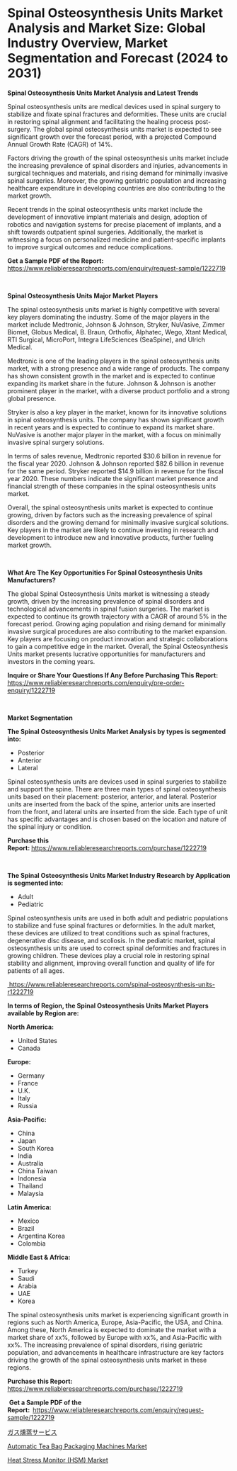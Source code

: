 <p><h1>Spinal Osteosynthesis Units Market Analysis and Market Size: Global Industry Overview, Market Segmentation and Forecast (2024 to 2031)</h1></p><p><strong>Spinal Osteosynthesis Units Market Analysis and Latest Trends</strong></p>
<p><p>Spinal osteosynthesis units are medical devices used in spinal surgery to stabilize and fixate spinal fractures and deformities. These units are crucial in restoring spinal alignment and facilitating the healing process post-surgery. The global spinal osteosynthesis units market is expected to see significant growth over the forecast period, with a projected Compound Annual Growth Rate (CAGR) of 14%.</p><p>Factors driving the growth of the spinal osteosynthesis units market include the increasing prevalence of spinal disorders and injuries, advancements in surgical techniques and materials, and rising demand for minimally invasive spinal surgeries. Moreover, the growing geriatric population and increasing healthcare expenditure in developing countries are also contributing to the market growth.</p><p>Recent trends in the spinal osteosynthesis units market include the development of innovative implant materials and design, adoption of robotics and navigation systems for precise placement of implants, and a shift towards outpatient spinal surgeries. Additionally, the market is witnessing a focus on personalized medicine and patient-specific implants to improve surgical outcomes and reduce complications.</p></p>
<p><strong>Get a Sample PDF of the Report:&nbsp;</strong> <a href="https://www.reliableresearchreports.com/enquiry/request-sample/1222719">https://www.reliableresearchreports.com/enquiry/request-sample/1222719</a></p>
<p>&nbsp;</p>
<p><strong>Spinal Osteosynthesis Units Major Market Players</strong></p>
<p><p>The spinal osteosynthesis units market is highly competitive with several key players dominating the industry. Some of the major players in the market include Medtronic, Johnson & Johnson, Stryker, NuVasive, Zimmer Biomet, Globus Medical, B. Braun, Orthofix, Alphatec, Wego, Xtant Medical, RTI Surgical, MicroPort, Integra LifeSciences (SeaSpine), and Ulrich Medical.</p><p>Medtronic is one of the leading players in the spinal osteosynthesis units market, with a strong presence and a wide range of products. The company has shown consistent growth in the market and is expected to continue expanding its market share in the future. Johnson & Johnson is another prominent player in the market, with a diverse product portfolio and a strong global presence.</p><p>Stryker is also a key player in the market, known for its innovative solutions in spinal osteosynthesis units. The company has shown significant growth in recent years and is expected to continue to expand its market share. NuVasive is another major player in the market, with a focus on minimally invasive spinal surgery solutions.</p><p>In terms of sales revenue, Medtronic reported $30.6 billion in revenue for the fiscal year 2020. Johnson & Johnson reported $82.6 billion in revenue for the same period. Stryker reported $14.9 billion in revenue for the fiscal year 2020. These numbers indicate the significant market presence and financial strength of these companies in the spinal osteosynthesis units market.</p><p>Overall, the spinal osteosynthesis units market is expected to continue growing, driven by factors such as the increasing prevalence of spinal disorders and the growing demand for minimally invasive surgical solutions. Key players in the market are likely to continue investing in research and development to introduce new and innovative products, further fueling market growth.</p></p>
<p>&nbsp;</p>
<p><strong>What Are The Key Opportunities For Spinal Osteosynthesis Units Manufacturers?</strong></p>
<p><p>The global Spinal Osteosynthesis Units market is witnessing a steady growth, driven by the increasing prevalence of spinal disorders and technological advancements in spinal fusion surgeries. The market is expected to continue its growth trajectory with a CAGR of around 5% in the forecast period. Growing aging population and rising demand for minimally invasive surgical procedures are also contributing to the market expansion. Key players are focusing on product innovation and strategic collaborations to gain a competitive edge in the market. Overall, the Spinal Osteosynthesis Units market presents lucrative opportunities for manufacturers and investors in the coming years.</p></p>
<p><strong>Inquire or Share Your Questions If Any Before Purchasing This Report:</strong> <a href="https://www.reliableresearchreports.com/enquiry/pre-order-enquiry/1222719">https://www.reliableresearchreports.com/enquiry/pre-order-enquiry/1222719</a></p>
<p>&nbsp;</p>
<p><strong>Market Segmentation</strong></p>
<p><strong>The Spinal Osteosynthesis Units Market Analysis by types is segmented into:</strong></p>
<p><ul><li>Posterior</li><li>Anterior</li><li>Lateral</li></ul></p>
<p><p>Spinal osteosynthesis units are devices used in spinal surgeries to stabilize and support the spine. There are three main types of spinal osteosynthesis units based on their placement: posterior, anterior, and lateral. Posterior units are inserted from the back of the spine, anterior units are inserted from the front, and lateral units are inserted from the side. Each type of unit has specific advantages and is chosen based on the location and nature of the spinal injury or condition.</p></p>
<p><strong>Purchase this Report:&nbsp;</strong><a href="https://www.reliableresearchreports.com/purchase/1222719">https://www.reliableresearchreports.com/purchase/1222719</a></p>
<p>&nbsp;</p>
<p><strong>The Spinal Osteosynthesis Units Market Industry Research by Application is segmented into:</strong></p>
<p><ul><li>Adult</li><li>Pediatric</li></ul></p>
<p><p>Spinal osteosynthesis units are used in both adult and pediatric populations to stabilize and fuse spinal fractures or deformities. In the adult market, these devices are utilized to treat conditions such as spinal fractures, degenerative disc disease, and scoliosis. In the pediatric market, spinal osteosynthesis units are used to correct spinal deformities and fractures in growing children. These devices play a crucial role in restoring spinal stability and alignment, improving overall function and quality of life for patients of all ages.</p></p>
<p><a href="https://www.reliableresearchreports.com/spinal-osteosynthesis-units-r1222719">&nbsp;https://www.reliableresearchreports.com/spinal-osteosynthesis-units-r1222719</a></p>
<p><strong>In terms of Region, the Spinal Osteosynthesis Units Market Players available by Region are:</strong></p>
<p>
    <p> <strong> North America: </strong>
        <ul>
            <li>United States</li>
            <li>Canada</li>
        </ul>
        </p> 
    <p> <strong> Europe: </strong>
        <ul>
            <li>Germany</li>
            <li>France</li>
            <li>U.K.</li>
            <li>Italy</li>
            <li>Russia</li>
        </ul>
        </p> 
    <p> <strong> Asia-Pacific: </strong>
        <ul>
            <li>China</li>
            <li>Japan</li>
            <li>South Korea</li>
            <li>India</li>
            <li>Australia</li>
            <li>China Taiwan</li>
            <li>Indonesia</li>
            <li>Thailand</li>
            <li>Malaysia</li>
        </ul>
        </p> 
    <p> <strong> Latin America: </strong>
        <ul>
            <li>Mexico</li>
            <li>Brazil</li>
            <li>Argentina Korea</li>
            <li>Colombia</li>
        </ul>
        </p> 
    <p> <strong> Middle East & Africa: </strong>
        <ul>
            <li>Turkey</li>
            <li>Saudi</li>
            <li>Arabia</li>
            <li>UAE</li>
            <li>Korea</li>
        </ul>
    </p>
    </p>
<p><p>The spinal osteosynthesis units market is experiencing significant growth in regions such as North America, Europe, Asia-Pacific, the USA, and China. Among these, North America is expected to dominate the market with a market share of xx%, followed by Europe with xx%, and Asia-Pacific with xx%. The increasing prevalence of spinal disorders, rising geriatric population, and advancements in healthcare infrastructure are key factors driving the growth of the spinal osteosynthesis units market in these regions.</p></p>
<p><strong>Purchase this Report: </strong><a href="https://www.reliableresearchreports.com/purchase/1222719">https://www.reliableresearchreports.com/purchase/1222719</a></p>
<p>&nbsp;<strong>Get a Sample PDF of the Report:&nbsp;&nbsp;</strong><a href="https://www.reliableresearchreports.com/enquiry/request-sample/1222719">https://www.reliableresearchreports.com/enquiry/request-sample/1222719</a></p>
<p><strong></strong></p>
<p><p><a href="https://github.com/SimeonBode1/Market-Research-Report-List-1/blob/main/6496328170663.md">ガス燻蒸サービス</a></p><p><a href="https://github.com/jsmusil/Market-Research-Report-List-4/blob/main/automatic-tea-bag-packaging-machines-market.md">Automatic Tea Bag Packaging Machines Market</a></p><p><a href="https://github.com/yemakinde/Market-Research-Report-List-3/blob/main/heat-stress-monitor-hsm-market.md">Heat Stress Monitor (HSM) Market</a></p></p>